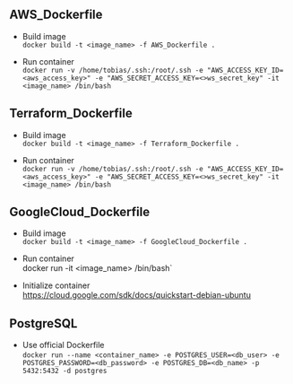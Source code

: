 ## AWS_Dockerfile

* Build image \
`docker build -t <image_name> -f AWS_Dockerfile .`

* Run container \
`docker run -v /home/tobias/.ssh:/root/.ssh -e "AWS_ACCESS_KEY_ID=<aws_access_key>" -e "AWS_SECRET_ACCESS_KEY=<>ws_secret_key" -it <image_name> /bin/bash`

## Terraform_Dockerfile

* Build image \
`docker build -t <image_name> -f Terraform_Dockerfile .`

* Run container \
`docker run -v /home/tobias/.ssh:/root/.ssh -e "AWS_ACCESS_KEY_ID=<aws_access_key>" -e "AWS_SECRET_ACCESS_KEY=<>ws_secret_key" -it <image_name> /bin/bash`

## GoogleCloud_Dockerfile

* Build image \
`docker build -t <image_name> -f GoogleCloud_Dockerfile .`

* Run container \
docker run -it <image_name> /bin/bash`

* Initialize container \
https://cloud.google.com/sdk/docs/quickstart-debian-ubuntu

## PostgreSQL

* Use official Dockerfile \
`docker run --name <container_name> -e POSTGRES_USER=<db_user> -e POSTGRES_PASSWORD=<db_password> -e POSTGRES_DB=<db_name> -p 5432:5432 -d postgres`


